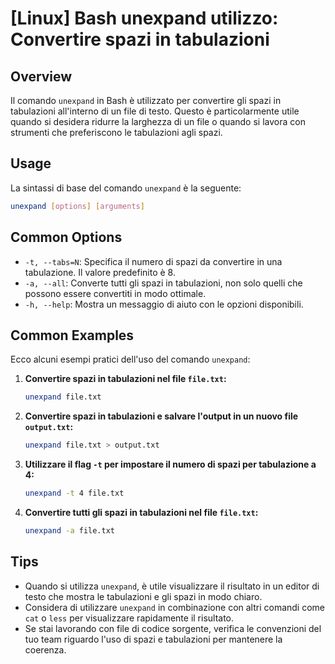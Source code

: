 # [Linux] Bash unexpand utilizzo: Convertire spazi in tabulazioni

## Overview
Il comando `unexpand` in Bash è utilizzato per convertire gli spazi in tabulazioni all'interno di un file di testo. Questo è particolarmente utile quando si desidera ridurre la larghezza di un file o quando si lavora con strumenti che preferiscono le tabulazioni agli spazi.

## Usage
La sintassi di base del comando `unexpand` è la seguente:

```bash
unexpand [options] [arguments]
```

## Common Options
- `-t, --tabs=N`: Specifica il numero di spazi da convertire in una tabulazione. Il valore predefinito è 8.
- `-a, --all`: Converte tutti gli spazi in tabulazioni, non solo quelli che possono essere convertiti in modo ottimale.
- `-h, --help`: Mostra un messaggio di aiuto con le opzioni disponibili.

## Common Examples
Ecco alcuni esempi pratici dell'uso del comando `unexpand`:

1. **Convertire spazi in tabulazioni nel file `file.txt`:**
   ```bash
   unexpand file.txt
   ```

2. **Convertire spazi in tabulazioni e salvare l'output in un nuovo file `output.txt`:**
   ```bash
   unexpand file.txt > output.txt
   ```

3. **Utilizzare il flag `-t` per impostare il numero di spazi per tabulazione a 4:**
   ```bash
   unexpand -t 4 file.txt
   ```

4. **Convertire tutti gli spazi in tabulazioni nel file `file.txt`:**
   ```bash
   unexpand -a file.txt
   ```

## Tips
- Quando si utilizza `unexpand`, è utile visualizzare il risultato in un editor di testo che mostra le tabulazioni e gli spazi in modo chiaro.
- Considera di utilizzare `unexpand` in combinazione con altri comandi come `cat` o `less` per visualizzare rapidamente il risultato.
- Se stai lavorando con file di codice sorgente, verifica le convenzioni del tuo team riguardo l'uso di spazi e tabulazioni per mantenere la coerenza.